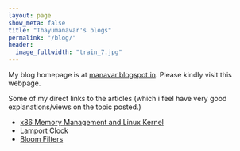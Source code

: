 ```yaml
---
layout: page
show_meta: false
title: "Thayumanavar's blogs"
permalink: "/blog/"
header:
  image_fullwidth: "train_7.jpg"
---
```

My blog homepage is at <a href="manavar.blogspot.in">manavar.blogspot.in</a>.
Please kindly visit this webpage.

Some of my direct links to the articles (which i feel have very good explanations/views on the topic posted.)
<ul>
  <li><a href="http://manavar.blogspot.in/2011/05/x86-memory-management-and-linux-kernel.html">x86 Memory Management and Linux Kernel</a></li>
  <li><a href="http://manavar.blogspot.in/2015/03/lamport-clock.html">Lamport Clock</a></li>
  <li><a href="http://manavar.blogspot.in/2015/03/bloom-filters.html">Bloom Filters</a></li>
</ul>
<!--
<ul>
    {% for post in site.categories.design %}
    <li><a href="{{ site.url }}{{ post.url }}">{{ post.title }}</a></li>
    {% endfor %}
</ul>
-->
